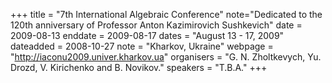 +++
title = "7th International Algebraic Conference"
note="Dedicated to the 120th anniversary of Professor Anton Kazimirovich Sushkevich"
date = 2009-08-13
enddate = 2009-08-17
dates = "August 13 - 17, 2009"
dateadded = 2008-10-27
note = "Kharkov, Ukraine"
webpage = "http://iaconu2009.univer.kharkov.ua"
organisers = "G. N. Zholtkevych, Yu. Drozd, V. Kirichenko and B. Novikov."
speakers = "T.B.A."
+++
